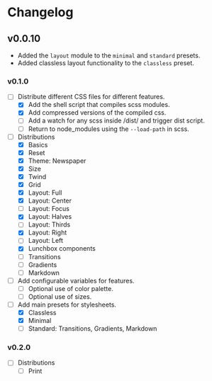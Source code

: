 # Changelog

## v0.0.10

- Added the `layout` module to the `minimal` and `standard` presets.
- Added classless layout functionality to the `classless` preset.

### v0.1.0

- [ ] Distribute different CSS files for different features.
  - [x] Add the shell script that compiles scss modules.
  - [x] Add compressed versions of the compiled css.
  - [ ] Add a watch for any scss inside /dist/ and trigger dist script.
  - [ ] Return to node_modules using the `--load-path` in scss.
- [ ] Distributions
  - [x] Basics
  - [x] Reset
  - [x] Theme: Newspaper
  - [x] Size
  - [x] Twind
  - [x] Grid
  - [x] Layout: Full
  - [x] Layout: Center
  - [ ] Layout: Focus
  - [x] Layout: Halves
  - [ ] Layout: Thirds
  - [x] Layout: Right
  - [ ] Layout: Left
  - [x] Lunchbox components
  - [ ] Transitions
  - [ ] Gradients
  - [ ] Markdown
- [ ] Add configurable variables for features.
  - [ ] Optional use of color palette.
  - [ ] Optional use of sizes.
- [ ] Add main presets for stylesheets.
  - [x] Classless
  - [x] Minimal
  - [ ] Standard: Transitions, Gradients, Markdown

### v0.2.0

- [ ] Distributions
  - [ ] Print